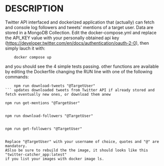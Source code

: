 # DESCRIPTION
Twitter API interfaced and dockerized application that (actually) can fetch and console log followers and tweets' mentions of a target user.
Data are stored in a MongoDB Collection.
Edit the docker-compose.yml and replace the API_KEY value with your personally obtained api key (https://developer.twitter.com/en/docs/authentication/oauth-2-0), then simply lauch it with:

``` 
    docker compose up
``` 
and you should see the 4 simple tests passing.
other functions are available by editing the Dockerfile changing the RUN line with one of the following commands:
    
```    
    npm run download-tweets "@TargetUser"
``` updates downloaded tweets from Twitter API if already stored and fetch eventually new ones, or download them anew

```
    npm run get-mentions "@TargetUser"
``` print out TargetUser mentioned accounts in its tweets from stored tweets

```    
    npm run download-followers "@TargetUser"
``` updates followers from Twitter API if already stored and fetch eventually new ones, or download them anew

```    
    npm run get-followers "@TargetUser"
``` print out TargetUser followers from stored account

Replace "@TargetUser" with your username of choice, quotes and "@" are mandatory.
ASlso be sure to rebuild the the image, it should looks like this "twitter-catcher_app:latest"
if you list your images with docker image ls.
